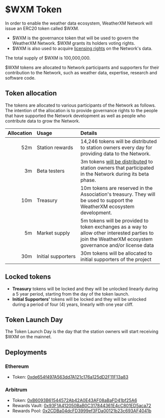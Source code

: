 # $WXM Token

In order to enable the weather data ecosystem, WeatherXM Network will issue an ERC20 token called $WXM. 

- $WXM is the governance token that will be used to govern the WeatherXM Network. $WXM grants its holders
voting rights. 
- $WXM is also used to acquire [licensing rights](data-licensing) on the Network's data.

The total supply of $WXM is 100,000,000.

$WXM tokens are allocated to Network participants and supporters for their contribution to the Network, such as weather data, expertise,
research and software code.

## Token allocation

The tokens are allocated to various participants of the Network as follows. The intention of the allocation is to provide governance rights to
the people that have supported the Network development as well as people who contribute data to grow the Network.


| Allocation    | Usage 		|  Details |
| -------------: | :----------- | :---- |
| 52m   | Station rewards 	| 14,246 tokens will be distributed to station owners every day for providing data to the Network.|
| 3m    | Beta testers|   3m tokens [will be distributed](/docs/station-rewards.html#beta-rewards) to station owners that participated in the Network during its beta phase. |
| 10m 	| Treasury    		| 10m tokens are reserved in the Association's treasury. They will be used to support the WeatherXM ecosystem development.|
| 5m 	| Market&nbsp;supply 	| 5m tokens will be provided to token exchanges as a way to allow other interested parties to join the WeatherXM ecosystem governance and/or license data |
| 30m 	| Initial&nbsp;supporters | 30m tokens will be allocated to initial supporters of the project |

## Locked tokens
- **Treasury** tokens will be locked and they will be unlocked linearly during a 5 year period, starting from the day of the token launch.
- **Initial Supporters'** tokens will be locked and they will be unlocked during a period of four (4) years, linearly with one year cliff.

## Token Launch Day

The Token Launch Day is the day that the station owners will start receiving $WXM on the mainnet.

## Deployments

### Ethereum

- Token: [0xde654f497A563dd7A121c176a125dD2F11F13a83](https://etherscan.io/address/0xde654f497A563dd7A121c176a125dD2F11F13a83)

### Arbitrum

- Token: [0xB6093B61544572Ab42A0E43AF08aBaFD41bf25A6](https://arbiscan.io/address/0xB6093B61544572Ab42A0E43AF08aBaFD41bf25A6)
- Rewards Vault: [0x93F1A412050BaB0C317844361E4cC801ED5aca72](https://arbiscan.io/address/0x93F1A412050BaB0C317844361E4cC801ED5aca72)
- Rewards Pool: [0x2CDBa04dcFD3999ef3FDa00121b23c693AF4041b](https://arbiscan.io/address/0x2CDBa04dcFD3999ef3FDa00121b23c693AF4041b)

